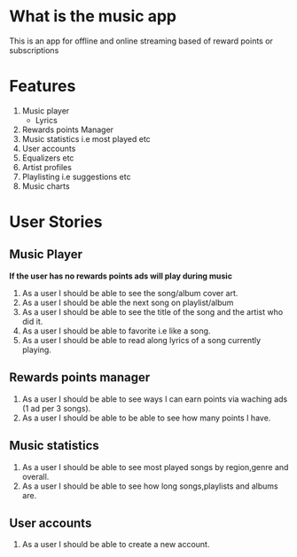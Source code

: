 # What is the music app

This is an app for offline and online streaming based of reward points or subscriptions

# Features

1. Music player 
    - Lyrics
2. Rewards points Manager
3. Music statistics i.e most played etc
4. User accounts
6. Equalizers etc
7. Artist profiles
8. Playlisting  i.e suggestions etc
9. Music charts

# User Stories

## Music Player

**If the user has no rewards points ads will play during music**

1. As a user I should be able to see the song/album cover art.
2. As a user I should be able the next song on playlist/album
3. As a user I should be able to see the title of the song and the artist who did it.
4. As a user I should be able to favorite i.e like  a song. 
5. As a user I should be able to read along lyrics of a song currently playing.


## Rewards points manager

1. As a user I should be able to see ways I can earn points via waching ads (1 ad per 3 songs).
2. As a user I should be able to be able to see how many points I have.

## Music statistics

1. As a user I should be able to see most played songs by region,genre and overall.
2. As a user I should be able to see how long songs,playlists and albums are.

## User accounts

1. As a user I should be able to create a new account.